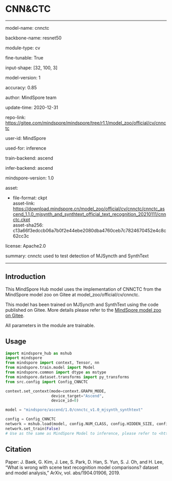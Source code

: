 # CNN&CTC

---

model-name: cnnctc

backbone-name: resnet50

module-type: cv

fine-tunable: True

input-shape: [32, 100, 3]

model-version: 1

accuracy: 0.85

author: MindSpore team

update-time: 2020-12-31

repo-link: <https://gitee.com/mindspore/mindspore/tree/r1.1/model_zoo/official/cv/cnnctc>

user-id: MindSpore

used-for: inference

train-backend: ascend

infer-backend: ascend

mindspore-version: 1.0

asset:

-
    file-format: ckpt  
    asset-link: <https://download.mindspore.cn/model_zoo/official/cv/cnnctc/cnnctc_ascend_1.1.0_mjsynth_and_synthtext_official_text_recognition_20210111/cnnctc.ckpt>  
    asset-sha256: c13a66f3edccb06a7b0f2e44ebe2080dba4760ceb7c7824670452e4c8c62cc3c  

license: Apache2.0

summary: cnnctc used to test detection of MJSyncth and SynthText

---

## Introduction

This MindSpore Hub model uses the implementation of CNNCTC from the MindSpore model zoo on Gitee at model_zoo/official/cv/cnnctc.

This model has been trained on MJSyncth and SynthText using the code published on Gitee. More details please refer to the [MindSpore model zoo on Gitee](https://gitee.com/mindspore/mindspore/tree/r1.1/model_zoo/official/cv/cnnctc/README.md).

All parameters in the module are trainable.

## Usage

```python
import mindspore_hub as mshub
import mindspore
from mindspore import context, Tensor, nn
from mindspore.train.model import Model
from mindspore.common import dtype as mstype
from mindspore.dataset.transforms import py_transforms
from src.config import Config_CNNCTC

context.set_context(mode=context.GRAPH_MODE,
                    device_target="Ascend",
                    device_id=0)

model = "mindspore/ascend/1.0/cnnctc_v1.0_mjsynth_synthtext"

config = Config_CNNCTC
network = mshub.load(model, config.NUM_CLASS, config.HIDDEN_SIZE, config.FINAL_FEATURE_WIDTH)
network.set_train(False)
# Use as the same as MindSpore Model to inference, please refer to <https://gitee.com/mindspore/models/tree/master/official/cv/cnnctc>.
```

## Citation

Paper: J. Baek, G. Kim, J. Lee, S. Park, D. Han, S. Yun, S. J. Oh, and H. Lee, “What is wrong with scene text recognition model comparisons? dataset and model analysis,” ArXiv, vol. abs/1904.01906, 2019.
